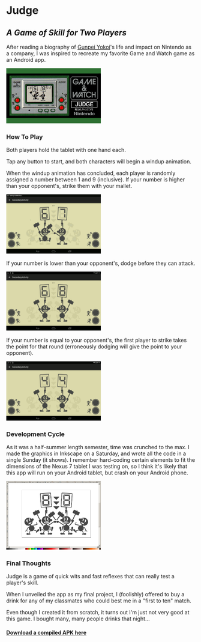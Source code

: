 # Judge
## _A Game of Skill for Two Players_

After reading a biography of <a href="https://en.wikipedia.org/wiki/Gunpei_Yokoi">Gunpei Yokoi</a>'s life and impact on Nintendo as a company, I was inspired to recreate my favorite Game and Watch game as an Android app.

<img src="https://github.com/hunterirving/Judge/blob/master/images/judgetestpic.png" height="50%" width="50%">

### How To Play
Both players hold the tablet with one hand each.

Tap any button to start, and both characters will begin a windup animation.

When the windup animation has concluded, each player is randomly assigned a number between 1 and 9 (inclusive).
If your number is higher than your opponent's, strike them with your mallet.

<img src="https://github.com/hunterirving/Judge/blob/master/images/lowboop.gif" height="50%" width="50%">

If your number is lower than your opponent's, dodge before they can attack.

<img src="https://github.com/hunterirving/Judge/blob/master/images/dodgegif.gif" height="50%" width="50%">

If your number is equal to your opponent's, the first player to strike takes the point for that round (erroneously dodging will give the point to your opponent).

<img src="https://github.com/hunterirving/Judge/blob/master/images/tieboop.gif" height="50%" width="50%">

### Development Cycle
As it was a half-summer length semester, time was crunched to the max. I made the graphics in Inkscape on a Saturday, and wrote all the code in a single Sunday (it shows). I remember hard-coding certain elements to fit the dimensions of the Nexus 7 tablet I was testing on, so I think it's likely that this app will run on your Android tablet, but crash on your Android phone.

<img src="https://github.com/hunterirving/Judge/blob/master/images/judgesvg.png" height="50%" width="50%">

### Final Thoughts
Judge is a game of quick wits and fast reflexes that can really test a player's skill.

When I unveiled the app as my final project, I (foolishly) offered to buy a drink for any of my classmates who could best me in a "first to ten" match.

Even though I created it from scratch, it turns out I'm just not very good at this game.
I bought many, many people drinks that night...

#### <a href="https://drive.google.com/file/d/0B1fOxfGxRccTVEtaRXY5OElEdXc/view?usp=sharing">Download a compiled APK here</a>
